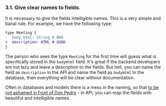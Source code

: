 ### <a name="rule-3.1"></a> 3.1. Give clear names to fields.

It is necessary to give the fields intelligible names. This is a very simple and banal rule. For example, we have the following type:

```diff
type Meeting {
-  body_html: String # BAD
+  description: HTML # GOOD
}
```

The person who sees the type `Meeting` for the first time will guess what is specifically stored in the `bodyHtml` field. It's great if the backend developers are not lazy and leave a description to the fields. But hell, you can name the field as `description` in the API and name the field as `bodyHtml` in the database, then everything will be clear without documentation.

Often in databases and models there is a mess in the naming, so that [to be not ashamed in front of Don Pedro](https://pikabu.ru/story/anekdot_3660462) - in API, you can map the fields with beautiful and intelligible names.